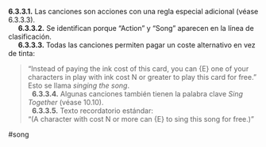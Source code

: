 **6.3.3.1.** Las canciones son acciones con una regla especial adicional (véase 6.3.3.3).  
  
  **6.3.3.2.** Se identifican porque “Action” y “Song” aparecen en la línea de clasificación.  
  
  **6.3.3.3.** Todas las canciones permiten pagar un coste alternativo en vez de tinta:

> “Instead of paying the ink cost of this card, you can {E} one of your characters in play with ink cost N or greater to play this card for free.”  
> Esto se llama _singing the song_.  
>   **6.3.3.4.** Algunas canciones también tienen la palabra clave _Sing Together_ (véase 10.10).  
>   **6.3.3.5.** Texto recordatorio estándar:  
> “(A character with cost N or more can {E} to sing this song for free.)”

#song
